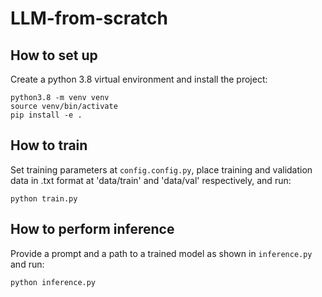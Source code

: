 # LLM-from-scratch
## How to set up
Create a python 3.8 virtual environment and install the project:
```
python3.8 -m venv venv
source venv/bin/activate
pip install -e .
```
## How to train
Set training parameters at `config.config.py`, place training and validation data in .txt format at 'data/train' 
and 'data/val' respectively, and run:
```
python train.py
```

## How to perform inference
Provide a prompt and a path to a trained model as shown in `inference.py` and run:
```
python inference.py
```